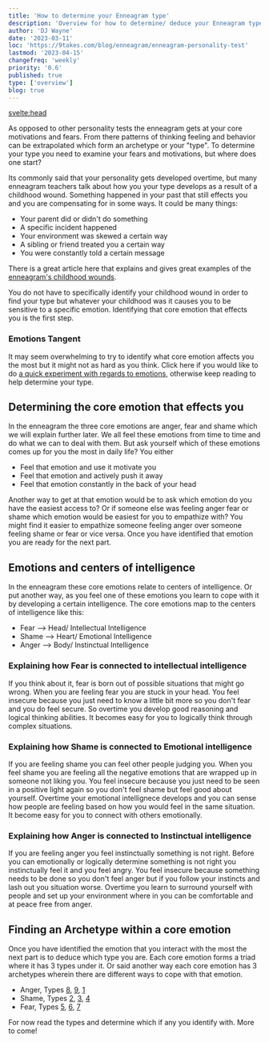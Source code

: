 ```yaml
---
title: 'How to determine your Enneagram type'
description: 'Overview for how to determine/ deduce your Enneagram type'
author: 'DJ Wayne'
date: '2023-03-11'
loc: 'https://9takes.com/blog/enneagram/enneagram-personality-test'
lastmod: '2023-04-15'
changefreq: 'weekly'
priority: '0.6'
published: true
type: ['overview']
blog: true
---
```


<svelte:head>
<!-- <meta property="og:image" content="" /> -->
  <link rel="canonical" href="https://9takes.com/blog/enneagram/enneagram-personality-test">
</svelte:head>
<!-- Take a free, ~5 min test here -->

<p class="firstLetter">As opposed to other personality tests the enneagram gets at your core motivations
and fears. From there patterns of thinking feeling and behavior can be extrapolated
which form an archetype or your "type". To determine your type you need to examine
your fears and motivations, but where does one start?</p>

Its commonly said that your personality gets developed overtime, but many enneagram
teachers talk about how you your type develops as a result of a childhood wound.
Something happened in your past that still effects you and you are compensating for
in some ways. It could be many things:

- Your parent did or didn't do something
- A specific incident happened
- Your environment was skewed a certain way
- A sibling or friend treated you a certain way
- You were constantly told a certain message

There is a great article here that explains and gives great examples of the
[enneagram's childhood wounds](https://www.psychologyjunkie.com/the-childhood-wounds-of-every-enneagram-type/).

You do not have to specifically identify your childhood wound in order to find your
type but whatever your childhood was it causes you to be sensitive to a specific
emotion. Identifying that core emotion that effects you is the first step.

### Emotions Tangent

It may seem overwhelming to try to identify what core emotion affects you the most
but it might not as hard as you think. Click here if you would like to do [a quick experiment with regards to emotions](/blog/experiment),
otherwise keep reading to help determine your type.

## Determining the core emotion that effects you

In the enneagram the three core emotions are anger, fear and shame which we will
explain further later. We all feel these emotions from time to time and do what
we can to deal with them. But ask yourself which of these emotions comes up for
you the most in daily life? You either

- Feel that emotion and use it motivate you
- Feel that emotion and actively push it away
- Feel that emotion constantly in the back of your head

Another way to get at that emotion would be to ask which emotion do you have the
easiest access to? Or if someone else was feeling anger fear or shame which emotion
would be easiest for you to empathize with? You might find it easier to empathize
someone feeling anger over someone feeling shame or fear or vice versa. Once you
have identified that emotion you are ready for the next part.

## Emotions and centers of intelligence

In the enneagram these core emotions relate to centers of intelligence. Or put
another way, as you feel one of these emotions you learn to cope with it by
developing a certain intelligence. The core emotions map to the centers of intelligence like this:

- Fear --> Head/ Intellectual Intelligence
- Shame --> Heart/ Emotional Intelligence
- Anger --> Body/ Instinctual Intelligence

### Explaining how Fear is connected to intellectual intelligence

If you think about it, fear is born out of possible situations that might go wrong.
When you are feeling fear you are stuck in your head. You feel insecure because you
just need to know a little bit more so you don't fear and you do feel secure.
So overtime you develop good reasoning and logical thinking abilities. It becomes
easy for you to logically think through complex situations.

### Explaining how Shame is connected to Emotional intelligence

If you are feeling shame you can feel other people judging you. When you feel shame
you are feeling all the negative emotions that are wrapped up in someone not liking
you. You feel insecure because you just need to be seen in a positive light again
so you don't feel shame but feel good about yourself. Overtime your emotional
intellignece develops and you can sense how people are feeling based on how you
would feel in the same situation. It become easy for you to connect with others emotionally.

### Explaining how Anger is connected to Instinctual intelligence

If you are feeling anger you feel instinctually something is not right. Before
you can emotionally or logically determine something is not right you instinctually
feel it and you feel angry. You feel insecure because something needs to be done
so you don't feel anger but if you follow your instincts and lash out you situation
worse. Overtime you learn to surround yourself with people and set up your environment
where in you can be comfortable and at peace free from anger.

## Finding an Archetype within a core emotion

Once you have identified the emotion that you interact with the most the next part is to deduce which type you are. Each core emotion forms a triad where it has 3 types under it. Or said another way each core emotion has 3 archetypes wherein there are different ways to cope with that emotion.

- Anger, Types [8](/blog/enneagram/enneagram-type-8), [9](/blog/enneagram/enneagram-type-9), [1](/blog/enneagram/enneagram-type-1)
- Shame, Types [2](/blog/enneagram/enneagram-type-2), [3](/blog/enneagram/enneagram-type-3), [4](/blog/enneagram/enneagram-type-4)
- Fear, Types [5](/blog/enneagram/enneagram-type-5), [6](/blog/enneagram/enneagram-type-6), [7](/blog/enneagram/enneagram-type-7)

For now read the types and determine which if any you identify with. More to come!
